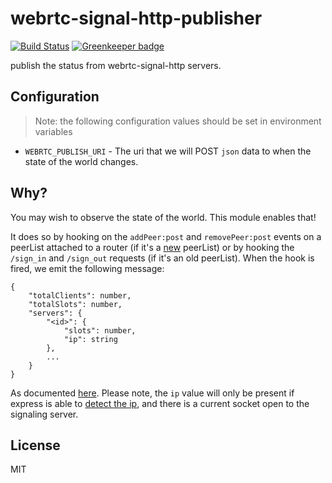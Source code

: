 # webrtc-signal-http-publisher

[![Build Status](https://travis-ci.org/bengreenier/webrtc-signal-http-publisher.svg?branch=master)](https://travis-ci.org/bengreenier/webrtc-signal-http-publisher) [![Greenkeeper badge](https://badges.greenkeeper.io/bengreenier/webrtc-signal-http-publisher.svg)](https://greenkeeper.io/)


publish the status from webrtc-signal-http servers.

## Configuration

> Note: the following configuration values should be set in environment variables

+ `WEBRTC_PUBLISH_URI` - The uri that we will POST `json` data to when the state of the world changes. 

## Why?

You may wish to observe the state of the world. This module enables that!

It does so by hooking on the `addPeer:post` and `removePeer:post` events on a peerList attached to a router (if it's a [new](https://github.com/bengreenier/webrtc-signal-http/issues/11) peerList)
or by hooking the `/sign_in` and `/sign_out` requests (if it's an old peerList). When the hook is fired, we emit the following message:

```
{
    "totalClients": number,
    "totalSlots": number,
    "servers": {
        "<id>": {
            "slots": number,
            "ip": string
        },
        ...
    }
}
```

As documented [here](https://github.com/3DStreamingToolkit/cloud-deploy/issues/41). Please note, the `ip` value will only be present if express is able to [detect the ip](http://expressjs.com/en/4x/api.html#req.ip), and there is a current socket open to the signaling server.

## License

MIT